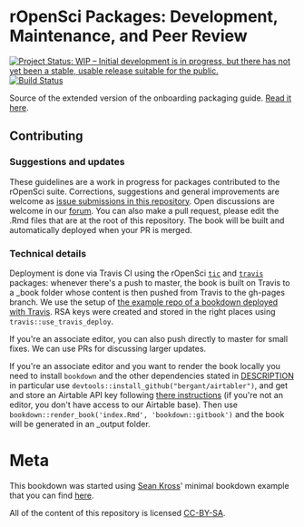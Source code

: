 rOpenSci Packages: Development, Maintenance, and Peer Review
=============================================================

[![Project Status: WIP – Initial development is in progress, but there has not yet been a stable, usable release suitable for the public.](http://www.repostatus.org/badges/latest/wip.svg)](http://www.repostatus.org/#wip) [![Build Status](https://travis-ci.org/ropenscilabs/dev_guide.svg?branch=master)](https://travis-ci.org/ropenscilabs/dev_guide)

Source of the extended version of the onboarding packaging guide. [Read it here](https://ropenscilabs.github.io/dev_guide/).

## Contributing

### Suggestions and updates

These guidelines are a work in progress for packages contributed to the rOpenSci suite. Corrections, suggestions and general improvements are welcome as [issue submissions in this repository](https://github.com/ropenscilabs/dev_guide/issues/new). Open discussions are welcome in our [forum](https://discuss.ropensci.org/). You can also make a pull request, please edit the .Rmd files that are at the root of this repository. The book will be built and automatically deployed when your PR is merged.

### Technical details

Deployment is done via Travis CI using the rOpenSci [`tic`](https://github.com/ropenscilabs/tic) and [`travis`](https://github.com/ropenscilabs/travis) packages: whenever there's a push to master, the book is built on Travis to a _book folder whose content is then pushed from Travis to the gh-pages branch. We use the setup of [the example repo of a bookdown deployed with Travis](https://github.com/krlmlr/tic.bookdown/). RSA keys were created and stored in the right places using `travis::use_travis_deploy`.

If you're an associate editor, you can also push directly to master for small fixes. We can use PRs for discussing larger updates.

If you're an associate editor and you want to render the book locally you need to install `bookdown` and the other dependencies stated in [DESCRIPTION](DESCRIPTION) in particular use `devtools::install_github("bergant/airtabler")`, and get and store an Airtable API key following [there instructions](https://github.com/bergant/airtabler#get-and-store-the-api-key) (if you're not an editor, you don't have access to our Airtable base). Then use `bookdown::render_book('index.Rmd', 'bookdown::gitbook')` and the book will be generated in an _output folder.


# Meta

This bookdown was started using [Sean Kross](https://github.com/seankross)' minimal bookdown example that you can find [here](https://github.com/seankross/bookdown-start).

All of the content of this repository is licensed 
[CC-BY-SA](https://creativecommons.org/publicdomain/zero/1.0/).


